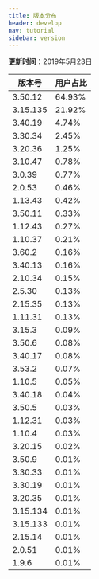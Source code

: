 ```yaml
---
title: 版本分布
header: develop
nav: tutorial
sidebar: version
---
```

**更新时间**：2019年5月23日

|版本号|用户占比|
|---|---|
|3.50.12|64.93%|
|3.15.135|21.92%|
|3.40.19|4.74%|
|3.30.34|2.45%|
|3.20.36|1.25%|
|3.10.47|0.78%|
|3.0.39|0.77%|
|2.0.53|0.46%|
|1.13.43|0.42%|
|3.50.11|0.33%|
|1.12.43|0.27%|
|1.10.37|0.21%|
|3.60.2|0.16%|
|3.40.13|0.16%|
|2.10.34|0.15%|
|2.5.30|0.13%|
|2.15.35|0.13%|
|1.11.31|0.13%|
|3.15.3|0.09%|
|3.50.6|0.08%|
|3.40.17|0.08%|
|3.53.2|0.07%|
|1.10.5|0.05%|
|3.40.18|0.04%|
|3.50.5|0.03%|
|1.12.31|0.03%|
|1.10.4|0.03%|
|3.20.15|0.02%|
|3.50.9|0.01%|
|3.30.33|0.01%|
|3.30.19|0.01%|
|3.20.35|0.01%|
|3.15.134|0.01%|
|3.15.133|0.01%|
|2.15.14|0.01%|
|2.0.51|0.01%|
|1.9.6|0.01%|
